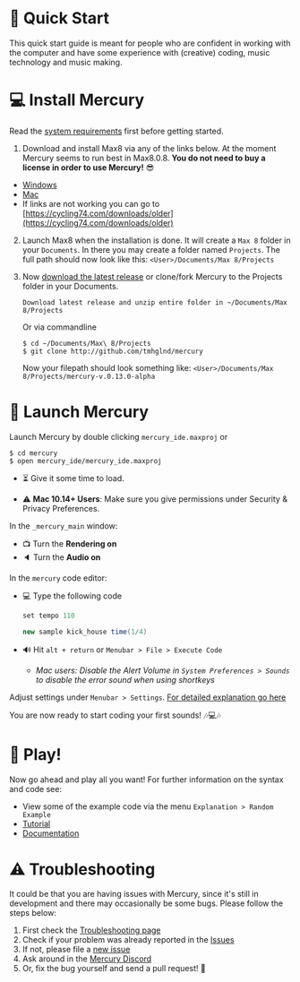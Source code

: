 # 🏃 Quick Start

This quick start guide is meant for people who are confident in working with the computer and have some experience with (creative) coding, music technology and music making.

# 💻 Install Mercury

Read the [system requirements](./../README.md#-system-requirements) first before getting started.

1. Download and install Max8 via any of the links below. At the moment Mercury seems to run best in Max8.0.8. **You do not need to buy a license in order to use Mercury!** 😎

- [Windows](https://akiaj5esl75o5wbdcv2a-maxmspjitter.s3.amazonaws.com/Max808_x64_190808.zip)
- [Mac](https://akiaj5esl75o5wbdcv2a-maxmspjitter.s3.amazonaws.com/Max808_190808.dmg)
- If links are not working you can go to [https://cycling74.com/downloads/older](https://cycling74.com/downloads/older)

2. Launch Max8 when the installation is done. It will create a `Max 8` folder in your `Documents`. In there you may create a folder named `Projects`. The full path should now look like this: `<User>/Documents/Max 8/Projects`

3. Now [download the latest release](https://github.com/tmhglnd/mercury/releases) or clone/fork Mercury to the Projects folder in your Documents.

	```
	Download latest release and unzip entire folder in ~/Documents/Max 8/Projects
	```
	Or via commandline
	```
	$ cd ~/Documents/Max\ 8/Projects
	$ git clone http://github.com/tmhglnd/mercury
	```
	
	Now your filepath should look something like: `<User>/Documents/Max 8/Projects/mercury-v.0.13.0-alpha`

# 🚀 Launch Mercury

Launch Mercury by double clicking `mercury_ide.maxproj` or 

```
$ cd mercury
$ open mercury_ide/mercury_ide.maxproj
```

- ⏳ Give it some time to load.

- ⚠ **Mac 10.14+ Users**: Make sure you give permissions under Security & Privacy Preferences.

In the `_mercury_main` window:

- 📺 Turn the **Rendering on**
- 🔈 Turn the **Audio on**

In the `mercury` code editor:

- 💻 Type the following code 

	```java
	set tempo 110

	new sample kick_house time(1/4)
	```

- 🔊 Hit `alt + return` or `Menubar > File > Execute Code` 
	- *Mac users: Disable the Alert Volume in `System Preferences > Sounds` to disable the error sound when using shortkeys*

Adjust settings under `Menubar > Settings`. [For detailed explanation go here](./07-environment.md#settings)

You are now ready to start coding your first sounds! 🎶💻🎶

# 🎲 Play!

Now go ahead and play all you want! For further information on the syntax and code see:

- View some of the example code via the menu `Explanation > Random Example`
- [Tutorial](./tutorial.md)
- [Documentation](./README.md) 

# ⚠ Troubleshooting

It could be that you are having issues with Mercury, since it's still in development and there may occasionally be some bugs. Please follow the steps below:
<!-- - First check the [Troubleshooting]() page -->
1. First check the [Troubleshooting page](./08-troubleshooting.md)
2. Check if your problem was already reported in the [Issues](https://github.com/tmhglnd/mercury/issues)
3. If not, please file a [new issue](https://github.com/tmhglnd/mercury/issues/new)
4. Ask around in the [Mercury Discord](https://discord.gg/vt59NYU)
5. Or, fix the bug yourself and send a pull request! :pray:
